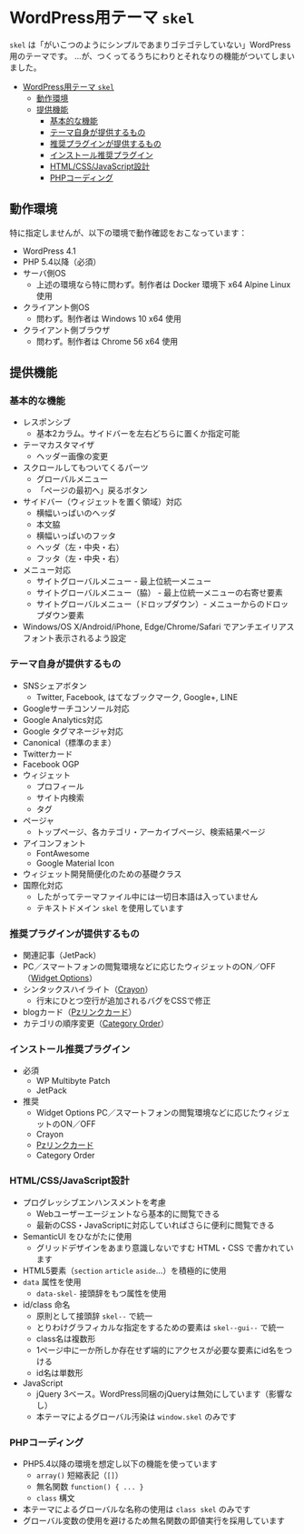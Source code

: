 # WordPress用テーマ `skel`

`skel` は「がいこつのようにシンプルであまりゴテゴテしていない」WordPress用のテーマです。
…が、つくってるうちにわりとそれなりの機能がついてしまいました。

<!-- TOC -->

- [WordPress用テーマ `skel`](#wordpress用テーマ-skel)
    - [動作環境](#動作環境)
    - [提供機能](#提供機能)
        - [基本的な機能](#基本的な機能)
        - [テーマ自身が提供するもの](#テーマ自身が提供するもの)
        - [推奨プラグインが提供するもの](#推奨プラグインが提供するもの)
        - [インストール推奨プラグイン](#インストール推奨プラグイン)
        - [HTML/CSS/JavaScript設計](#htmlcssjavascript設計)
        - [PHPコーディング](#phpコーディング)

<!-- /TOC -->


## 動作環境

特に指定しませんが、以下の環境で動作確認をおこなっています：

* WordPress 4.1
* PHP 5.4以降（必須）
* サーバ側OS
    * 上述の環境なら特に問わず。制作者は Docker 環境下 x64 Alpine Linux 使用
* クライアント側OS
    * 問わず。制作者は Windows 10 x64 使用
* クライアント側ブラウザ
    * 問わず。制作者は Chrome 56 x64 使用

## 提供機能

### 基本的な機能

* レスポンシブ
    * 基本2カラム。サイドバーを左右どちらに置くか指定可能
* テーマカスタマイザ
    * ヘッダー画像の変更
* スクロールしてもついてくるパーツ
    * グローバルメニュー
    * 「ページの最初へ」戻るボタン
* サイドバー（ウィジェットを置く領域）対応
    * 横幅いっぱいのヘッダ
    * 本文脇
    * 横幅いっぱいのフッタ
    * ヘッダ（左・中央・右）
    * フッタ（左・中央・右）
* メニュー対応
    * サイトグローバルメニュー - 最上位統一メニュー
    * サイトグローバルメニュー（脇） - 最上位統一メニューの右寄せ要素
    * サイトグローバルメニュー（ドロップダウン）- メニューからのドロップダウン要素
* Windows/OS X/Android/iPhone, Edge/Chrome/Safari でアンチエイリアスフォント表示されるよう設定 

### テーマ自身が提供するもの

* SNSシェアボタン
    * Twitter, Facebook, はてなブックマーク, Google+, LINE
* Googleサーチコンソール対応
* Google Analytics対応
* Google タグマネージャ対応
* Canonical（標準のまま）
* Twitterカード
* Facebook OGP
* ウィジェット
    * プロフィール
    * サイト内検索
    * タグ
* ページャ
    * トップページ、各カテゴリ・アーカイブページ、検索結果ページ
* アイコンフォント
    * FontAwesome
    * Google Material Icon
* ウィジェット開発簡便化のための基礎クラス
* 国際化対応
    * したがってテーマファイル中には一切日本語は入っていません
    * テキストドメイン `skel` を使用しています

### 推奨プラグインが提供するもの

* 関連記事（JetPack）
* PC／スマートフォンの閲覧環境などに応じたウィジェットのON／OFF （[Widget Options]()）
* シンタックスハイライト（[Crayon]()）
    * 行末にひとつ空行が追加されるバグをCSSで修正
* blogカード（[Pzリンクカード](http://popozure.info/pz-linkcard)）
* カテゴリの順序変更（[Category Order]()）

### インストール推奨プラグイン

* 必須
    * WP Multibyte Patch
    * JetPack
* 推奨
    * Widget Options PC／スマートフォンの閲覧環境などに応じたウィジェットのON／OFF
    * Crayon
    * [Pzリンクカード](http://popozure.info/pz-linkcard)
    * Category Order

### HTML/CSS/JavaScript設計

* プログレッシブエンハンスメントを考慮
    * Webユーザーエージェントなら基本的に閲覧できる
    * 最新のCSS・JavaScriptに対応していればさらに便利に閲覧できる
* SemanticUI をひながたに使用
    * グリッドデザインをあまり意識しないですむ HTML・CSS で書かれています
* HTML5要素（`section` `article` `aside`…）を積極的に使用
* `data` 属性を使用
    * `data-skel-` 接頭辞をもつ属性を使用
* id/class 命名
    * 原則として接頭辞 `skel--` で統一
    * とりわけグラフィカルな指定をするための要素は `skel--gui--` で統一
    * class名は複数形
    * 1ページ中に一か所しか存在せず端的にアクセスが必要な要素にid名をつける
    * id名は単数形
* JavaScript
    * jQuery 3ベース。WordPress同梱のjQueryは無効にしています（影響なし）
    * 本テーマによるグローバル汚染は `window.skel` のみです

### PHPコーディング

* PHP5.4以降の環境を想定し以下の機能を使っています
    * `array()` 短縮表記（`[]`）
    * 無名関数 `function() { ... }`
    * `class` 構文
* 本テーマによるグローバルな名称の使用は `class skel` のみです
* グローバル変数の使用を避けるため無名関数の即値実行を採用しています
